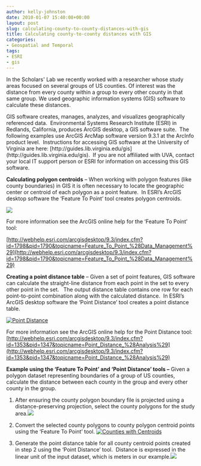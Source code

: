 ```yaml
---
author: kelly-johnston
date: 2010-01-07 15:40:08+00:00
layout: post
slug: calculating-county-to-county-distances-with-gis
title: Calculating county-to-county distances with GIS
categories:
- Geospatial and Temporal
tags:
- ESRI
- gis
---
```


In the Scholars' Lab we recently worked with a researcher whose study areas focused on several groups of US counties.  Of interest was the distance from every county within a group to every other county in that same group. We used geographic information systems (GIS) software to calculate these distances.

<!-- more -->GIS software creates, manages, analyzes, and visualizes geographically referenced data.  Environmental Systems Research Institute (ESRI) in Redlands, California, produces ArcGIS desktop, a GIS software suite.  The following examples use ArcGIS ArcMap software version 9.3.1 at the ArcInfo product level.  Instructions for accessing GIS software at the University of Virginia are here: [http://guides.lib.virginia.edu/gis](http://guides.lib.virginia.edu/gis).  If you are not affiliated with UVA, contact your local IT support person or ESRI for information on accessing this GIS software.

**Calculating polygon centroids** – When working with polygon features (like county boundaries) in GIS it is often necessary to locate the geographic center or centroid of each polygon as a point feature.  In ESRI’s ArcGIS desktop software the ‘Feature To Point’ tool creates polygon centroids.

[![](http://static.scholarslab.org/wp-content/uploads/2010/01/FeatureToPoint1.jpg)](http://www.scholarslab.org/geospatial-and-temporal/calculating-county-to-county-distances-with-gis/attachment/featuretopoint-2/)

For more information see the ArcGIS online help for the ‘Feature To Point’ tool:

[http://webhelp.esri.com/arcgisdesktop/9.3/index.cfm?id=1798&pid=1790&topicname=Feature_To_Point_%28Data_Management%29](http://webhelp.esri.com/arcgisdesktop/9.3/index.cfm?id=1798&pid=1790&topicname=Feature_To_Point_%28Data_Management%29)

**Creating a point distance table** – Given a set of point features, GIS software can calculate the straight-line distance from each point in the set to every other point in the set.   The output distance table contains one row for each point-to-point combination along with the calculated distance.  In ESRI’s ArcGIS desktop software the ‘Point Distance’ tool creates a point distance table.

[![Point Distance](http://static.scholarslab.org/wp-content/uploads/2010/01/PointDistance.jpg)](http://www.scholarslab.org/geospatial-and-temporal/calculating-county-to-county-distances-with-gis/attachment/pointdistance/)

For more information see the ArcGIS online help for the Point Distance tool: [http://webhelp.esri.com/arcgisdesktop/9.3/index.cfm?id=1353&pid=1347&topicname=Point_Distance_%28Analysis%29](http://webhelp.esri.com/arcgisdesktop/9.3/index.cfm?id=1353&pid=1347&topicname=Point_Distance_%28Analysis%29)

**Example using the ‘Feature To Point’ and ‘Point Distance’ tools –** Given a polygon dataset representing boundaries of a group of US counties, calculate the distance between each county in the group and every other county in the group.
	
1. After ensuring the county polygon boundary file is projected using a distance-preserving projection, select the county polygons for the study area.[![](http://static.scholarslab.org/wp-content/uploads/2010/01/Counties1-1024x763.jpg)](http://www.scholarslab.org/geospatial-and-temporal/calculating-county-to-county-distances-with-gis/attachment/counties-2/)


2. Convert the selected county polygons to county polygon centroid points using the ‘Feature To Point’ tool. [![Counties with Centroids](http://static.scholarslab.org/wp-content/uploads/2010/01/CountiesCentroids-1024x763.jpg)](http://www.scholarslab.org/geospatial-and-temporal/calculating-county-to-county-distances-with-gis/attachment/countiescentroids/)


3. Generate the point distance table for all county centroid points created in step 2 using the ‘Point Distance’ tool.  Distance is expressed in the linear unit of the input dataset, which is meters in our example.[![](http://static.scholarslab.org/wp-content/uploads/2010/01/Matrix1.jpg)](http://www.scholarslab.org/geospatial-and-temporal/calculating-county-to-county-distances-with-gis/attachment/matrix-2/)


